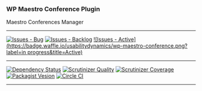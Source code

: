 ### WP Maestro Conference Plugin 

Maestro Conferences Manager

***
[![Issues - Bug](https://badge.waffle.io/usabilitydynamics/wp-maestro-conference.png?label=bug&title=Bugs)](http://waffle.io/usabilitydynamics/wp-maestro-conference)
[![Issues - Backlog](https://badge.waffle.io/usabilitydynamics/wp-maestro-conference.png?label=backlog&title=Backlog)](http://waffle.io/usabilitydynamics/wp-maestro-conference/)
[![Issues - Active](https://badge.waffle.io/usabilitydynamics/wp-maestro-conference.png?label=in progress&title=Active)](http://waffle.io/usabilitydynamics/wp-maestro-conference/)
***
[![Dependency Status](https://gemnasium.com/usabilitydynamics/wp-maestro-conference.svg)](https://gemnasium.com/usabilitydynamics/wp-maestro-conference)
[![Scrutinizer Quality](http://img.shields.io/scrutinizer/g/usabilitydynamics/wp-maestro-conference.svg)](https://scrutinizer-ci.com/g/usabilitydynamics/wp-maestro-conference)
[![Scrutinizer Coverage](http://img.shields.io/scrutinizer/coverage/g/usabilitydynamics/wp-maestro-conference.svg)](https://scrutinizer-ci.com/g/usabilitydynamics/wp-maestro-conference)
[![Packagist Vesion](http://img.shields.io/packagist/v/usabilitydynamics/wp-maestro-conference.svg)](https://packagist.org/packages/usabilitydynamics/wp-maestro-conference)
[![Circle CI](https://circleci.com/gh/UsabilityDynamics/wp-maestro-conference.svg?style=svg&circle-token=f510c7a60c36c20496b5959ce5889f8fbab3d25a)](https://circleci.com/gh/UsabilityDynamics/wp-maestro-conference)
***
